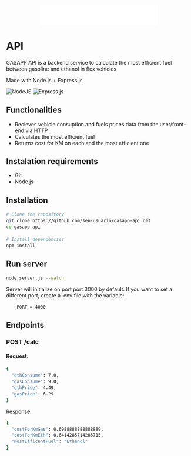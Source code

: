 <p align="center"><img src="https://github.com/RamonSFR/GasApp/blob/main/src/assets/images/logo.png?raw=true" width="320px"></p>

# API
GASAPP API is a backend service to calculate the most efficient fuel between gasoline and ethanol in flex vehicles

Made with Node.js + Express.js

![NodeJS](https://img.shields.io/badge/node.js-6DA55F?style=for-the-badge&logo=node.js&logoColor=white)
![Express.js](https://img.shields.io/badge/express.js-%23404d59.svg?style=for-the-badge&logo=express&logoColor=%2361DAFB)

## Functionalities
* Recieves vehicle consuption and fuels prices data from the user/front-end via HTTP
* Calculates the most efficient fuel
* Returns cost for KM on each and the most efficient one


## Instalation requirements
* Git
* Node.js

## Installation
```bash
# Clone the repository
git clone https://github.com/seu-usuario/gasapp-api.git
cd gasapp-api

# Install dependencies
npm install
```

## Run server
```bash
node server.js --watch
```
Server will initialize on port port 3000 by default. If you want to set a different port, create a .env file with the variable:
```bash
    PORT = 4000
```

## Endpoints
<h3>POST /calc</h3>
<h4>Request:</h4>

```bash
{
  "ethConsume": 7.0,
  "gasConsume": 9.0,
  "ethPrice": 4.49,
  "gasPrice": 6.29
}
```
Response:
```bash
{
  "costForKmGas": 0.6988888888888889,
  "costForKmEth": 0.6414285714285715,
  "mostEfficentFuel": "Ethanol"
}
```